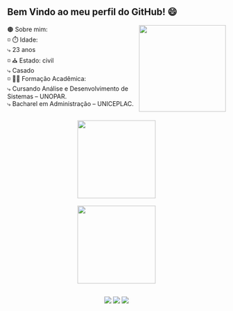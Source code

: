 ## Bem Vindo ao meu perfil do GitHub! 😄
<img align="right" width="200em" height="200em" src="https://cdn.discordapp.com/attachments/827722824533671946/957625643267411968/imagem-Thiago.jpeg"/>
🟤 Sobre mim:
<br>
◽ ⏱️ Idade: <br>
  ⤷ 23 anos <br>
◽ ⛪ Estado: civil <br>
  ⤷ Casado <br>
◽ 👨‍🎓 Formação Acadêmica: <br>
  ⤷ Cursando Análise e Desenvolvimento de Sistemas – UNOPAR. <br>
  ⤷ Bacharel em Administração – UNICEPLAC.

##

<div align="center">
  <a href="https://github.com/IThiagoI">
  <img height="180em" src="https://github-readme-stats.vercel.app/api?username=IThiagoI&show_icons=true&theme=highcontrast&include_all_commits=true&count_private=true"/> <br>
<br>
  <img height="180em" src="https://github-readme-stats.vercel.app/api/top-langs/?username=IThiagoI&layout=compact&langs_count=7&theme=highcontrast"/>
</div>

##

<div align="center">
<a href="https://www.linkedin.com/in/thiagocampospaula/" target="_blank"><img src="https://img.shields.io/badge/LinkedIn-0077B5?style=for-the-badge&logo=linkedin&logoColor=white" target="_blank"></a>
<a href="https://www.instagram.com/thiago_camposp/" target="_blank"><img src="https://img.shields.io/badge/Instagram-E4405F?style=for-the-badge&logo=instagram&logoColor=white" target="_blank"></a>
<a href="https://api.whatsapp.com/send/?phone=5561983551546&text&app_absent=0" target="_blank"><img src="https://img.shields.io/badge/WhatsApp-25D366?style=for-the-badge&logo=whatsapp&logoColor=white" target="_blank"></a>
</div>
